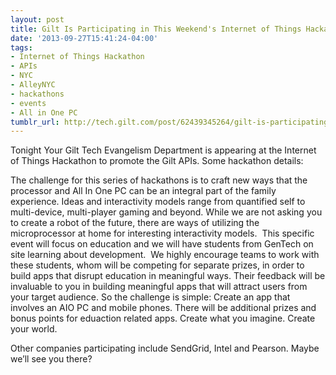 ```yaml
---
layout: post
title: Gilt Is Participating in This Weekend's Internet of Things Hackathon
date: '2013-09-27T15:41:24-04:00'
tags:
- Internet of Things Hackathon
- APIs
- NYC
- AlleyNYC
- hackathons
- events
- All in One PC
tumblr_url: http://tech.gilt.com/post/62439345264/gilt-is-participating-in-this-weekends-internet
---
```



Tonight Your Gilt Tech Evangelism Department is appearing at the Internet of Things Hackathon to promote the Gilt APIs. Some hackathon details:

The challenge for this series of hackathons is to craft new ways that the processor and All In One PC can be an integral part of the family experience. Ideas and interactivity models range from quantified self to multi-device, multi-player gaming and beyond. While we are not asking you to create a robot of the future, there are ways of utilizing the microprocessor at home for interesting interactivity models. 
This specific event will focus on education and we will have students from GenTech on site learning about development.  We highly encourage teams to work with these students, whom will be competing for separate prizes, in order to build apps that disrupt education in meaningful ways. Their feedback will be invaluable to you in building meaningful apps that will attract users from your target audience.
So the challenge is simple: Create an app that involves an AIO PC and mobile phones. There will be additional prizes and bonus points for eduaction related apps. Create what you imagine. Create your world.  

Other companies participating include SendGrid, Intel and Pearson. Maybe we’ll see you there? 
